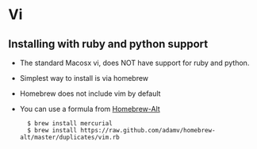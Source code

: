 # Vi
## Installing with ruby and python support

- The standard Macosx vi, does NOT have support for ruby and python.
- Simplest way to install is via homebrew
- Homebrew does not include vim by default
- You can use a formula from [Homebrew-Alt](https://github.com/adamv/homebrew-alt/blob/master/duplicates/vim.rb)


        $ brew install mercurial
        $ brew install https://raw.github.com/adamv/homebrew-alt/master/duplicates/vim.rb

